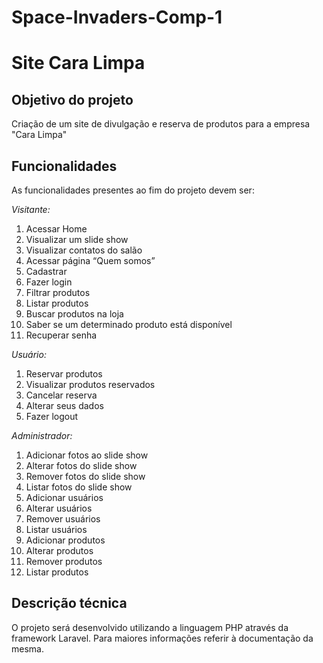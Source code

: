 # Space-Invaders-Comp-1

Site Cara Limpa
===============

Objetivo do projeto
-------------------

Criação de um site de divulgação e reserva de produtos para a empresa "Cara Limpa"

Funcionalidades
---------------

As funcionalidades presentes ao fim do projeto devem ser:

*Visitante:*
1. Acessar Home
2. Visualizar um slide show
3. Visualizar contatos do salão
4. Acessar página “Quem somos”
5. Cadastrar
6. Fazer login
7. Filtrar produtos
8. Listar produtos
9. Buscar produtos na loja
10. Saber se um determinado produto está disponível
11. Recuperar senha

*Usuário:*
1. Reservar produtos
2. Visualizar produtos reservados
3. Cancelar reserva
4. Alterar seus dados
5. Fazer logout

*Administrador:*
1. Adicionar fotos ao slide show
2. Alterar fotos do slide show
3. Remover fotos do slide show
4. Listar fotos do slide show
5. Adicionar usuários
6. Alterar usuários
7. Remover usuários
8. Listar usuários
9. Adicionar produtos
10. Alterar produtos
11. Remover produtos
12. Listar produtos

Descrição técnica
-----------------

O projeto será desenvolvido utilizando a linguagem PHP através da framework Laravel. Para maiores informações referir à documentação da mesma.

